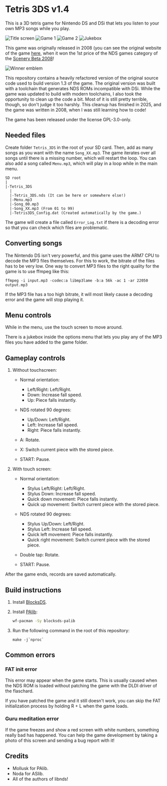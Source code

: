 # Tetris 3DS v1.4

This is a 3D tetris game for Nintendo DS and DSi that lets you listen to your
own MP3 songs while you play.

![Title screen](docs/screenshot-1.png) ![Game 1](docs/screenshot-2.png)
![Game 2](docs/screenshot-3.png) ![Jukebox](docs/screenshot-4.png)

This game was originally released in 2008 (you can see the original website of
the game [here](http://www.skylyrac.net/old-site/tetris3ds.html), when it won
the 1st price of the NDS games category of the
[Scenery Beta 2008](http://www.scenebeta.com/noticia/final-results-scenery-beta-2008)!

![Winner emblem](docs/1gNDS.jpg)

This repository contains a heavily refactored version of the original source
code used to build version 1.3 of the game. The original version was built with
a toolchain that generates NDS ROMs incompatible with DSi. While the game was
updated to build with modern toolchains, I also took the opportunity to clean up
the code a bit. Most of it is still pretty terrible, though, so don't judge it
too harshly. This cleanup has finished in 2025, and the game was written in
2008, when I was still learning how to code!

The game has been released under the license GPL-3.0-only.

## Needed files

Create folder `Tetris_3DS` in the root of your SD card. Then, add as many songs
as you want with the name `Song_XX.mp3`. The game iterates over all songs until
there is a missing number, which will restart the loop. You can also add a song
called `Menu.mp3`, which will play in a loop while in the main menu.

```
SD root
|
|-Tetris_3DS
  |
  |-Tetris_3DS.nds (It can be here or somewhere else!)
  |-Menu.mp3
  |-Song_00.mp3
  |-Song_XX.mp3 (From 01 to 99)
  |-Tetris3DS_Config.dat (Created automatically by the game.)
```

The game will create a file called `Error_Log.txt` if there is a decoding error
so that you can check which files are problematic.

## Converting songs

The Nintendo DS isn't very powerful, and this game uses the ARM7 CPU to decode
the MP3 files themselves. For this to work, the bitrate of the files has to be
very low. One way to convert MP3 files to the right quality for the game is to
use ffmpeg like this:

```
ffmpeg -i input.mp3 -codec:a libmp3lame -b:a 56k -ac 1 -ar 22050 output.mp3
```

If the MP3 file has a too high bitrate, it will most likely cause a decoding
error and the game will stop playing it.

## Menu controls

While in the menu, use the touch screen to move around.

There is a jukebox inside the options menu that lets you play any of the MP3
files you have added to the game folder.

## Gameplay controls

1. Without touchscreen:

   - Normal orientation:

     - Left/Right: Left/Right.
     - Down: Increase fall speed.
     - Up: Piece falls instantly.

   - NDS rotated 90 degrees:

     - Up/Down: Left/Right.
     - Left: Increase fall speed.
     - Right: Piece falls instantly.

   - A: Rotate.
   - X: Switch current piece with the stored piece.
   - START: Pause.

2. With touch screen:

   - Normal orientation:

     - Stylus Left/Right: Left/Right.
     - Stylus Down: Increase fall speed.
     - Quick down movement: Piece falls instantly.
     - Quick up movement: Switch current piece with the stored piece.

   - NDS rotated 90 degrees:

     - Stylus Up/Down: Left/Right.
     - Stylus Left: Increase fall speed.
     - Quick left movement: Piece falls instantly.
     - Quick right movement: Switch current piece with the stored piece.

   - Double tap: Rotate.
   - START: Pause.

After the game ends, records are saved automatically.

## Build instructions

1. Install [BlocksDS](https://blocksds.skylyrac.net/docs/).

2. Install [PAlib](https://github.com/AntonioND/palib):

   ```bash
   wf-pacman -Sy blocksds-palib
   ```

3. Run the following command in the root of this repository:

   ```
   make -j`nproc`
   ```

## Common errors

### FAT init error

This error may appear when the game starts. This is usually caused when the NDS
ROM is loaded without patching the game with the DLDI driver of the flaschard.

If you have patched the game and it still doesn't work, you can skip the FAT
initialization process by holding R + L when the game loads.

### Guru meditation error

If the game freezes and show a red screen with white numbers, something really
bad has happened. You can help the game development by taking a photo of this
screen and sending a bug report with it!

## Credits

- Mollusk for PAlib.
- Noda for ASlib.
- All of the authors of libnds!
